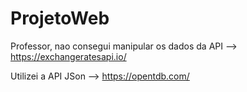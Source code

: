 # ProjetoWeb
 
Professor, nao consegui manipular os dados da API --> https://exchangeratesapi.io/

Utilizei a API JSon --> https://opentdb.com/